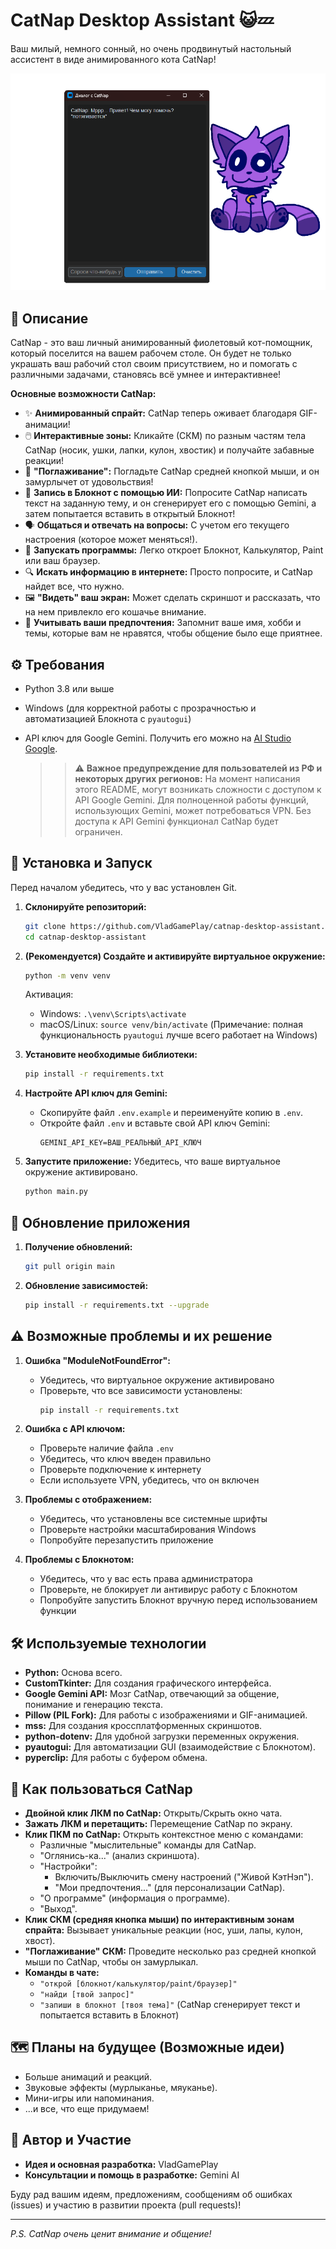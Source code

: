 # CatNap Desktop Assistant 😺💤

Ваш милый, немного сонный, но очень продвинутый настольный ассистент в виде анимированного кота CatNap!

![CatNap на рабочем столе](assets/images/catnap_demo.png)

## 🌟 Описание

CatNap - это ваш личный анимированный фиолетовый кот-помощник, который поселится на вашем рабочем столе. Он будет не только украшать ваш рабочий стол своим присутствием, но и помогать с различными задачами, становясь всё умнее и интерактивнее!

**Основные возможности CatNap:**
-   ✨ **Анимированный спрайт:** CatNap теперь оживает благодаря GIF-анимации!
-   🖱️ **Интерактивные зоны:** Кликайте (СКМ) по разным частям тела CatNap (носик, ушки, лапки, кулон, хвостик) и получайте забавные реакции!
-   💖 **"Поглаживание":** Погладьте CatNap средней кнопкой мыши, и он замурлычет от удовольствия!
-   📝 **Запись в Блокнот с помощью ИИ:** Попросите CatNap написать текст на заданную тему, и он сгенерирует его с помощью Gemini, а затем попытается вставить в открытый Блокнот!
-   🗣️ **Общаться и отвечать на вопросы:** С учетом его текущего настроения (которое может меняться!).
-   🚀 **Запускать программы:** Легко откроет Блокнот, Калькулятор, Paint или ваш браузер.
-   🔍 **Искать информацию в интернете:** Просто попросите, и CatNap найдет все, что нужно.
-   🖼️ **"Видеть" ваш экран:** Может сделать скриншот и рассказать, что на нем привлекло его кошачье внимание.
-   👤 **Учитывать ваши предпочтения:** Запомнит ваше имя, хобби и темы, которые вам не нравятся, чтобы общение было еще приятнее.

## ⚙️ Требования

-   Python 3.8 или выше
-   Windows (для корректной работы с прозрачностью и автоматизацией Блокнота с `pyautogui`)
-   API ключ для Google Gemini. Получить его можно на [AI Studio Google](https://aistudio.google.com/app/apikey).

    >> ⚠️ **Важное предупреждение для пользователей из РФ и некоторых других регионов:**
    >> На момент написания этого README, могут возникать сложности с доступом к API Google Gemini. Для полноценной работы функций, использующих Gemini, может потребоваться VPN. Без доступа к API Gemini функционал CatNap будет ограничен.

## 🚀 Установка и Запуск

Перед началом убедитесь, что у вас установлен Git.

1.  **Склонируйте репозиторий:**
    ```bash
    git clone https://github.com/VladGamePlay/catnap-desktop-assistant.git
    cd catnap-desktop-assistant
    ```

2.  **(Рекомендуется) Создайте и активируйте виртуальное окружение:**
    ```bash
    python -m venv venv
    ```
    Активация:
    -   Windows: `.\venv\Scripts\activate`
    -   macOS/Linux: `source venv/bin/activate` (Примечание: полная функциональность `pyautogui` лучше всего работает на Windows)

3.  **Установите необходимые библиотеки:**
    ```bash
    pip install -r requirements.txt
    ```

4.  **Настройте API ключ для Gemini:**
    -   Скопируйте файл `.env.example` и переименуйте копию в `.env`.
    -   Откройте файл `.env` и вставьте свой API ключ Gemini:
        ```dotenv
        GEMINI_API_KEY=ВАШ_РЕАЛЬНЫЙ_API_КЛЮЧ
        ```

5.  **Запустите приложение:**
    Убедитесь, что ваше виртуальное окружение активировано.
    ```bash
    python main.py
    ```

## 🔄 Обновление приложения

1. **Получение обновлений:**
   ```bash
   git pull origin main
   ```

2. **Обновление зависимостей:**
   ```bash
   pip install -r requirements.txt --upgrade
   ```

## ⚠️ Возможные проблемы и их решение

1. **Ошибка "ModuleNotFoundError":**
   - Убедитесь, что виртуальное окружение активировано
   - Проверьте, что все зависимости установлены:
     ```bash
     pip install -r requirements.txt
     ```

2. **Ошибка с API ключом:**
   - Проверьте наличие файла `.env`
   - Убедитесь, что ключ введен правильно
   - Проверьте подключение к интернету
   - Если используете VPN, убедитесь, что он включен

3. **Проблемы с отображением:**
   - Убедитесь, что установлены все системные шрифты
   - Проверьте настройки масштабирования Windows
   - Попробуйте перезапустить приложение

4. **Проблемы с Блокнотом:**
   - Убедитесь, что у вас есть права администратора
   - Проверьте, не блокирует ли антивирус работу с Блокнотом
   - Попробуйте запустить Блокнот вручную перед использованием функции

## 🛠️ Используемые технологии

-   **Python:** Основа всего.
-   **CustomTkinter:** Для создания графического интерфейса.
-   **Google Gemini API:** Мозг CatNap, отвечающий за общение, понимание и генерацию текста.
-   **Pillow (PIL Fork):** Для работы с изображениями и GIF-анимацией.
-   **mss:** Для создания кроссплатформенных скриншотов.
-   **python-dotenv:** Для удобной загрузки переменных окружения.
-   **pyautogui:** Для автоматизации GUI (взаимодействие с Блокнотом).
-   **pyperclip:** Для работы с буфером обмена.

## 📖 Как пользоваться CatNap

-   **Двойной клик ЛКМ по CatNap:** Открыть/Скрыть окно чата.
-   **Зажать ЛКМ и перетащить:** Перемещение CatNap по экрану.
-   **Клик ПКМ по CatNap:** Открыть контекстное меню с командами:
    -   Различные "мыслительные" команды для CatNap.
    -   "Оглянись-ка..." (анализ скриншота).
    -   "Настройки":
        -   Включить/Выключить смену настроений ("Живой КэтНэп").
        -   "Мои предпочтения..." (для персонализации CatNap).
    -   "О программе" (информация о программе).
    -   "Выход".
-   **Клик СКМ (средняя кнопка мыши) по интерактивным зонам спрайта:** Вызывает уникальные реакции (нос, уши, лапы, кулон, хвост).
-   **"Поглаживание" СКМ:** Проведите несколько раз средней кнопкой мыши по CatNap, чтобы он замурлыкал.
-   **Команды в чате:**
    -   `"открой [блокнот/калькулятор/paint/браузер]"`
    -   `"найди [твой запрос]"`
    -   `"запиши в блокнот [твоя тема]"` (CatNap сгенерирует текст и попытается вставить в Блокнот)

## 🗺️ Планы на будущее (Возможные идеи)

-   Больше анимаций и реакций.
-   Звуковые эффекты (мурлыканье, мяуканье).
-   Мини-игры или напоминания.
-   ...и все, что еще придумаем!

## 🤝 Автор и Участие

-   **Идея и основная разработка:** VladGamePlay
-   **Консультации и помощь в разработке:** Gemini AI

Буду рад вашим идеям, предложениям, сообщениям об ошибках (issues) и участию в развитии проекта (pull requests)!

---

*P.S. CatNap очень ценит внимание и общение!*